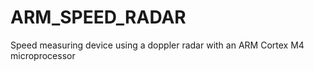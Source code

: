 # ARM_SPEED_RADAR
Speed measuring device using a doppler radar with an ARM Cortex M4 microprocessor
